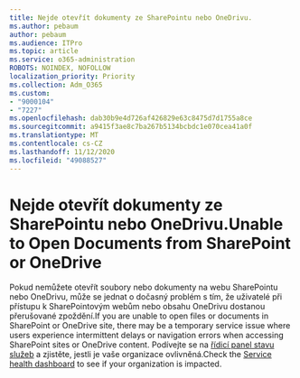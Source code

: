 ```yaml
---
title: Nejde otevřít dokumenty ze SharePointu nebo OneDrivu.
ms.author: pebaum
author: pebaum
ms.audience: ITPro
ms.topic: article
ms.service: o365-administration
ROBOTS: NOINDEX, NOFOLLOW
localization_priority: Priority
ms.collection: Adm_O365
ms.custom:
- "9000104"
- "7227"
ms.openlocfilehash: dab30b9e4d726af426829e63c8475d7d1755a8ce
ms.sourcegitcommit: a9415f3ae8c7ba267b5134bcbdc1e070cea41a0f
ms.translationtype: MT
ms.contentlocale: cs-CZ
ms.lasthandoff: 11/12/2020
ms.locfileid: "49088527"
---
```

# <a name="unable-to-open-documents-from-sharepoint-or-onedrive"></a><span data-ttu-id="b5e8d-102">Nejde otevřít dokumenty ze SharePointu nebo OneDrivu.</span><span class="sxs-lookup"><span data-stu-id="b5e8d-102">Unable to Open Documents from SharePoint or OneDrive</span></span>

<span data-ttu-id="b5e8d-103">Pokud nemůžete otevřít soubory nebo dokumenty na webu SharePointu nebo OneDrivu, může se jednat o dočasný problém s tím, že uživatelé při přístupu k SharePointovým webům nebo obsahu OneDrivu dostanou přerušované zpoždění.</span><span class="sxs-lookup"><span data-stu-id="b5e8d-103">If you are unable to open files or documents in SharePoint or OneDrive site, there may be a temporary service issue where users experience intermittent delays or navigation errors when accessing SharePoint sites or OneDrive content.</span></span> <span data-ttu-id="b5e8d-104">Podívejte se na [řídicí panel stavu služeb](https://admin.microsoft.com/AdminPortal/Home#/servicehealth) a zjistěte, jestli je vaše organizace ovlivněná.</span><span class="sxs-lookup"><span data-stu-id="b5e8d-104">Check the [Service health dashboard](https://admin.microsoft.com/AdminPortal/Home#/servicehealth) to see if your organization is impacted.</span></span>
